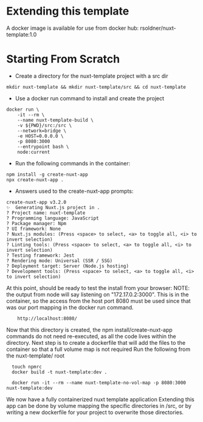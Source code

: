 # Extending this template
A docker image is available for use from docker hub: rsoldner/nuxt-template:1.0

# Starting From Scratch
- Create a directory for the nuxt-template project with a src dir
```
mkdir nuxt-template && mkdir nuxt-template/src && cd nuxt-template
```
- Use a docker run command to install and create the project
```
docker run \
    -it --rm \
    --name nuxt-template-build \
    -v ${PWD}/src:/src \
    --network=bridge \
    -e HOST=0.0.0.0 \
    -p 8080:3000
    --entrypoint bash \
    node:current
```

- Run the following commands in the container:
```
npm install -g create-nuxt-app
npx create-nuxt-app .
```

- Answers used to the create-nuxt-app prompts:
```
create-nuxt-app v3.2.0
✨  Generating Nuxt.js project in .
? Project name: nuxt-template
? Programming language: JavaScript
? Package manager: Npm
? UI framework: None
? Nuxt.js modules: (Press <space> to select, <a> to toggle all, <i> to invert selection)
? Linting tools: (Press <space> to select, <a> to toggle all, <i> to invert selection)
? Testing framework: Jest
? Rendering mode: Universal (SSR / SSG)
? Deployment target: Server (Node.js hosting)
? Development tools: (Press <space> to select, <a> to toggle all, <i> to invert selection)
```

At this point, should be ready to test the install from your browser:
NOTE: the output from node will say listening on "172.17.0.2:3000". This is in the container, so the access from the host port 8080 must be used since that was our port mapping in the docker run command.
```
    http://localhost:8080/
```


Now that this directory is created, the npm install/create-nuxt-app commands do not need re-executed, as all the code lives within the directory.
Next step is to create a dockerfile that will add the files to the container so that a full volume map is not required
Run the following from the nuxt-template/ root

```
  touch npmrc
  docker build -t nuxt-template:dev .

  docker run -it --rm --name nuxt-template-no-vol-map -p 8080:3000 nuxt-template:dev
```

We now have a fully containerized nuxt template application
Extending this app can be done by volume mapping the specific directories in /src, or by writing a new dockerfile for your project to overwrite those directories.
